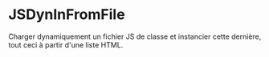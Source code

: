 # JSDynInFromFile
Charger dynamiquement un fichier JS de classe et instancier cette dernière, tout ceci à partir d'une liste HTML.
